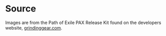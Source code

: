 # Source
Images are from the Path of Exile PAX Release Kit found on the developers website, [grindinggear.com](http://grindinggear.com/pax/).
